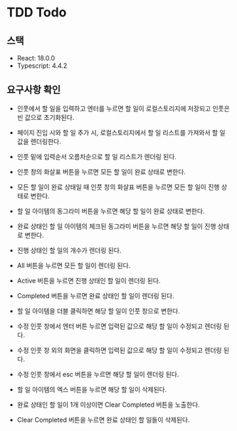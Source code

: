 # TDD Todo

## 스택

- React: 18.0.0
- Typescript: 4.4.2

## 요구사항 확인

- 인풋에서 할 일을 입력하고 엔터를 누르면 할 일이 로컬스토리지에 저장되고 인풋은 빈 값으로 초기화된다.

- 페이지 진입 시와 할 일 추가 시, 로컬스토리지에서 할 일 리스트를 가져와서 할 일 값을 렌더링한다.

- 인풋 밑에 입력순서 오름차순으로 할 일 리스트가 렌더링 된다.
- 인풋 창의 화살표 버튼을 누르면 모든 할 일이 완료 상태로 변한다.
- 모든 할 일이 완료 상태일 때 인풋 창의 화살표 버튼을 누르면 모든 할 일이 진행 상태로 변한다.
- 할 일 아이템의 동그라미 버튼을 누르면 해당 할 일이 완료 상태로 변한다.
- 완료 상태인 할 일 아이템의 체크된 동그라미 버튼을 누르면 해당 할 일이 진행 상태로 변한다.
- 진행 상태인 할 일의 개수가 렌더링 된다.
- All 버튼을 누르면 모든 할 일이 렌더링 된다.
- Active 버튼을 누르면 진행 상태인 할 일이 렌더링 된다.
- Completed 버튼을 누르면 완료 상태인 할 일이 렌더링 된다.

- 할 일 아이템을 더블 클릭하면 해당 할 일이 인풋 창으로 변한다.
- 수정 인풋 창에서 엔터 버튼 누르면 입력된 값으로 해당 할 일이 수정되고 렌더링 된다.
- 수정 인풋 창 외의 화면을 클릭하면 입력된 값으로 해당 할 일이 수정되고 렌더링 된다.
- 수정 인풋 창에서 esc 버튼을 누르면 해당 할 일이 렌더링 된다.

- 할 일 아이템의 엑스 버튼을 누르면 해당 할 일이 삭제된다.
- 완료 상태인 할 일이 1개 이상이면 Clear Completed 버튼을 노출한다.
- Clear Completed 버튼을 누르면 완료 상태인 할 일들이 삭제된다.
